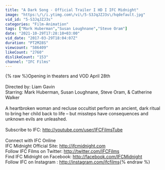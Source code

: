 ```yaml
---
title: "A Dark Song - Official Trailer I HD I IFC Midnight"
image: "https:\/\/i.ytimg.com\/vi\/5-S3JqJZJ3s\/hqdefault.jpg"
vid_id: "5-S3JqJZJ3s"
categories: "Film-Animation"
tags: ["Mark Huberman","Susan Loughnane","Steve Oram"]
date: "2021-10-29T17:28:10+03:00"
vid_date: "2017-03-29T18:04:07Z"
duration: "PT2M28S"
viewcount: "586409"
likeCount: "2760"
dislikeCount: "153"
channel: "IFC Films"
---
```

{% raw %}Opening in theaters and VOD April 28th<br /><br />Directed by: Liam Gavin<br />Starring: Mark Huberman, Susan Loughnane, Steve Oram, &amp; Catherine Walker<br /><br />A heartbroken woman and recluse occultist perform an ancient, dark ritual to bring her child back to life – but missteps have consequences and unknown evils are unleashed.<br /><br />Subscribe to IFC: <a rel="nofollow" target="blank" href="http://youtube.com/user/IFCFilmsTube">http://youtube.com/user/IFCFilmsTube</a><br /><br />Connect with IFC Online<br />IFC Midnight Official Site: <a rel="nofollow" target="blank" href="http://ifcmidnight.com">http://ifcmidnight.com</a><br />Follow IFC Films on Twitter: <a rel="nofollow" target="blank" href="http://twitter.com/IFCFilms">http://twitter.com/IFCFilms</a><br />Find IFC Midnight on Facebook: <a rel="nofollow" target="blank" href="http://facebook.com/IFCMidnight">http://facebook.com/IFCMidnight</a><br />Follow IFC on Instagram : <a rel="nofollow" target="blank" href="http://instagram.com/ifcfilms">http://instagram.com/ifcfilms</a>{% endraw %}
